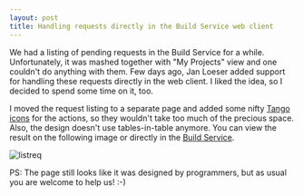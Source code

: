 ```yaml
---
layout: post
title: Handling requests directly in the Build Service web client
---
```


We had a listing of pending requests in the Build Service for a while. Unfortunately, it was mashed together with "My Projects" view and one couldn't do anything with them. Few days ago, Jan Loeser added support for handling these requests directly in the web client. I liked the idea, so I decided to spend some time on it, too.

I moved the request listing to a separate page and added some nifty [Tango icons](http://tango.freedesktop.org/) for the actions, so they wouldn't take too much of the precious space. Also, the design doesn't use tables-in-table anymore. You can view the result on the following image or directly in the [Build Service](https://build.opensuse.org/).

![listreq](/assets/listreq.png)

PS: The page still looks like it was designed by programmers, but as usual you are welcome to help us! :-)
